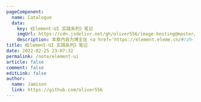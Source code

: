 ```yaml
---
pageComponent:
  name: Catalogue
  data:
    key: 《Element-UI 实践系列》笔记
    imgUrl: https://cdn.jsdelivr.net/gh/oliver556/image-hosting@master/20220225/element-ui-login.551w6d76qnw0.png
    description: 本章内容为博主在 <a href='https://element.eleme.cn/#/zh-CN/' target='_blank'>Element UI</a> 库时踩下的坑。
title: 《Element-UI 实践系列》笔记
date: 2022-02-25 23:07:32
permalink: /note/element-ui
article: false
comment: false
editLink: false
author:
  name: Jamison
  link: https://github.com/oliver556
---
```


